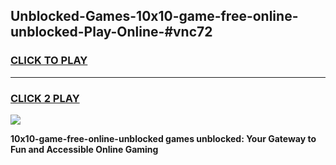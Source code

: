 
## Unblocked-Games-10x10-game-free-online-unblocked-Play-Online-#vnc72
<h3>
<a href="https://premium.freeplayer.one?title=10x10-game-free-online-unblocked&ref=24F">CLICK TO PLAY</a></h3>
<hr>

<h3>
<a href="https://premium.freeplayer.one?title=10x10-game-free-online-unblocked&ref=24F">CLICK 2 PLAY</a>
  
</h3>

<a href="https://premium.freeplayer.one?title=10x10-game-free-online-unblocked&ref=24F/"><img src="https://clearcache.store/games.png"></a>


**10x10-game-free-online-unblocked games unblocked: Your Gateway to Fun and Accessible Online Gaming**
